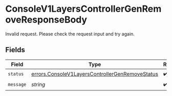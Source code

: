 # ConsoleV1LayersControllerGenRemoveResponseBody

Invalid request. Please check the request input and try again.


## Fields

| Field                                                                                                              | Type                                                                                                               | Required                                                                                                           | Description                                                                                                        |
| ------------------------------------------------------------------------------------------------------------------ | ------------------------------------------------------------------------------------------------------------------ | ------------------------------------------------------------------------------------------------------------------ | ------------------------------------------------------------------------------------------------------------------ |
| `status`                                                                                                           | [errors.ConsoleV1LayersControllerGenRemoveStatus](../../models/errors/consolev1layerscontrollergenremovestatus.md) | :heavy_check_mark:                                                                                                 | N/A                                                                                                                |
| `message`                                                                                                          | *string*                                                                                                           | :heavy_check_mark:                                                                                                 | N/A                                                                                                                |
